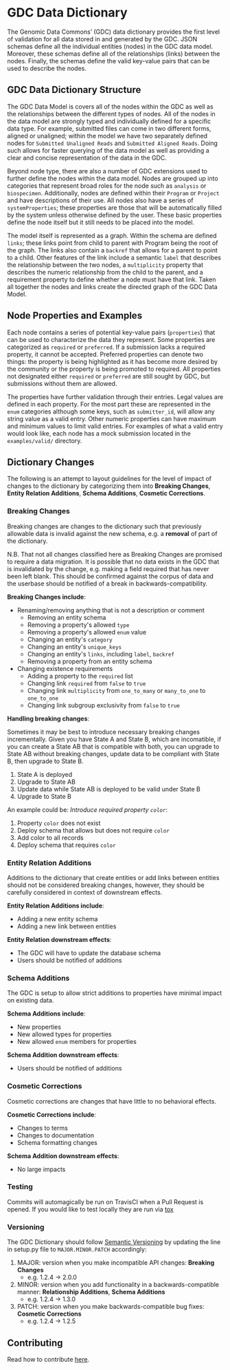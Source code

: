 # GDC Data Dictionary

The Genomic Data Commons’ (GDC) data dictionary provides the first
level of validation for all data stored in and generated by the
GDC. JSON schemas define all the individual entities (nodes) in the
GDC data model. Moreover, these schemas define all of the
relationships (links) between the nodes. Finally, the schemas define
the valid key-value pairs that can be used to describe the nodes.

## GDC Data Dictionary Structure

The GDC Data Model is covers all of the nodes within the GDC as well as the relationships between
the different types of nodes. All of the nodes in the data model are strongly typed and individually
defined for a specific data type. For example, submitted files can come in two different forms,
aligned or unaligned; within the model we have two separately defined nodes for
`Submitted Unaligned Reads` and `Submitted Aligned Reads`. Doing such allows for faster querying of
the data model as well as providing a clear and concise representation of the data in the GDC.

Beyond node type, there are also a number of GDC extensions used to further define the nodes within
the data model. Nodes are grouped up into categories that represent broad roles for the node such
as `analysis` or `biospecimen`. Additionally, nodes are defined within their `Program` or `Project`
and have descriptions of their use. All nodes also have a series of `systemProperties`; these
properties are those that will be automatically filled by the system unless otherwise defined by
the user.  These basic properties define the node itself but it still needs to be placed into the model.

The model itself is represented as a graph. Within the schema are defined `links`; these links
point from child to parent with Program being the root of the graph. The links also contain a
`backref` that allows for a parent to point to a child. Other features of the link include a
semantic `label` that describes the relationship between the two nodes, a `multiplicity` property
that describes the numeric relationship from the child to the parent, and a requirement property
to define whether a node must have that link. Taken all together the nodes and links create the
directed graph of the GDC Data Model.

## Node Properties and Examples

Each node contains a series of potential key-value pairs (`properties`) that can be used to
characterize the data they represent. Some properties are categorized as `required` or `preferred`.
If a submission lacks a required property, it cannot be accepted. Preferred properties can denote
two things: the property is being highlighted as it has become more desired by the community or
the property is being promoted to required. All properties not designated either `required` or
`preferred` are still sought by GDC, but submissions without them are allowed.

The properties have further validation through their entries. Legal values are defined in each
property. For the most part these are represented in the `enum` categories although some keys,
such as `submitter_id`, will allow any string value as a valid entry. Other numeric properties
can have maximum and minimum values to limit valid entries.  For examples of what a valid entry
would look like, each node has a mock submission located in the `examples/valid/` directory.

## Dictionary Changes

The following is an attempt to layout guidelines for the level of
impact of changes to the dictionary by categorizing them into
**Breaking Changes**, **Entity Relation Additions**, **Schema Additions**,
**Cosmetic Corrections**.

### Breaking Changes

Breaking changes are changes to the dictionary such that previously
allowable data is invalid against the new schema, e.g. a **removal** of
part of the dictionary.

N.B. That not all changes classified here as Breaking Changes are
promised to require a data migration.  It is possible that no data
exists in the GDC that is invalidated by the change, e.g. making a
field required that has never been left blank.  This should be
confirmed against the corpus of data and the userbase should be
notified of a break in backwards-compatibility.

**Breaking Changes include**:
- Renaming/removing anything that is not a description or comment
  - Removing an entity schema
  - Removing a property's allowed `type`
  - Removing a property's allowed `enum` value
  - Changing an entity's `category`
  - Changing an entity's `unique_keys`
  - Changing an entity's `links`, including `label`, `backref`
  - Removing a property from an entity schema
- Changing existence requirements
  - Adding a property to the `required` list
  - Changing link `required` from `false` to `true`
  - Changing link `multiplicity` from `one_to_many` or `many_to_one` to `one_to_one`
  - Changing link subgroup exclusivity from `false` to `true`


**Handling breaking changes**:

Sometimes it may be best to introduce necessary breaking changes
incrementally.  Given you have State A and State B, which are
incomatible, if you can create a State AB that is compatible with
both, you can upgrade to State AB without breaking changes, update
data to be compliant with State B, then upgrade to State B.

1. State A is deployed
2. Upgrade to State AB
3. Update data while State AB is deployed to be valid under State B
4. Upgrade to State B

An example could be: _Introduce required property `color`_:

1. Property `color` does not exist
2. Deploy schema that allows but does not require `color`
3. Add color to all records
4. Deploy schema that requires `color`


### Entity Relation Additions

Additions to the dictionary that create entities or add links between
entities should not be considered breaking changes, however, they
should be carefully considered in context of downstream effects.

**Entity Relation Additions include**:
- Adding a new entity schema
- Adding a new link between entities


**Entity Relation downstream effects**:
- The GDC will have to update the database schema
- Users should be notified of additions

### Schema Additions

The GDC is setup to allow strict additions to properties have minimal
impact on existing data.


**Schema Additions include**:
- New properties
- New allowed types for properties
- New allowed `enum` members for properties

**Schema Addition downstream effects**:
- Users should be notified of additions


### Cosmetic Corrections

Cosmetic corrections are changes that have little to no behavioral
effects.

**Cosmetic Corrections include**:
- Changes to terms
- Changes to documentation
- Schema formatting changes

**Schema Addition downstream effects**:
- No large impacts

### Testing

Commits will automagically be run on TravisCI when a Pull Request is opened.
If you would like to test locally they are run via [tox](https://tox.readthedocs.io/en/latest/)


### Versioning

The GDC Dictionary should
follow [Semantic Versioning](http://semver.org/) by updating the
line in setup.py file to `MAJOR.MINOR.PATCH` accordingly:

1. MAJOR: version when you make incompatible API changes: **Breaking Changes**
   - e.g. 1.2.4 -> 2.0.0
2. MINOR: version when you add functionality in a backwards-compatible manner: **Relationship Additions**, **Schema Additions**
   - e.g. 1.2.4 -> 1.3.0
3. PATCH: version when you make backwards-compatible bug fixes: **Cosmetic Corrections**
   - e.g. 1.2.4 -> 1.2.5

## Contributing

Read how to contribute [here](https://github.com/NCI-GDC/gdcdictionary/blob/develop/CONTRIBUTING.md).
